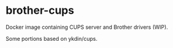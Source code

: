 # brother-cups
Docker image containing CUPS server and Brother drivers (WIP).

Some portions based on ykdin/cups.
